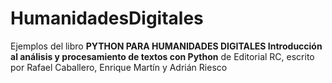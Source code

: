# HumanidadesDigitales
Ejemplos del libro **PYTHON PARA HUMANIDADES DIGITALES Introducción al análisis y procesamiento de textos con Python** de Editorial RC, escrito por Rafael Caballero, Enrique Martín y Adrián Riesco
